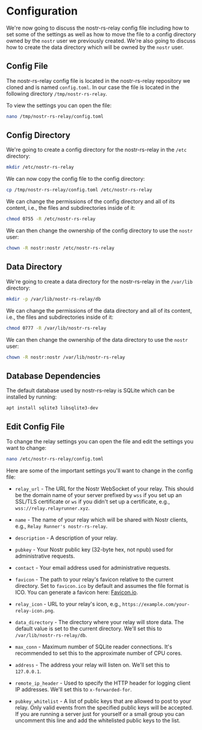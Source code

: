 # Configuration

We're now going to discuss the nostr-rs-relay config file including how to set some of the settings as well as how to move the file to a config directory owned by the `nostr` user we previously created. We're also going to discuss how to create the data directory which will be owned by the `nostr` user.

## Config File

The nostr-rs-relay config file is located in the nostr-rs-relay repository we cloned and is named `config.toml`. In our case the file is located in the following directory `/tmp/nostr-rs-relay`.

To view the settings you can open the file:

```bash
nano /tmp/nostr-rs-relay/config.toml
```

## Config Directory

We're going to create a config directory for the nostr-rs-relay in the `/etc` directory:

```bash
mkdir /etc/nostr-rs-relay
```

We can now copy the config file to the config directory:

```bash
cp /tmp/nostr-rs-relay/config.toml /etc/nostr-rs-relay
```

We can change the permissions of the config directory and all of its content, i.e., the files and subdirectories inside of it:

```bash
chmod 0755 -R /etc/nostr-rs-relay
```

We can then change the ownership of the config directory to use the `nostr` user:

```bash
chown -R nostr:nostr /etc/nostr-rs-relay
```

## Data Directory

We're going to create a data directory for the nostr-rs-relay in the `/var/lib` directory:

```bash
mkdir -p /var/lib/nostr-rs-relay/db
```

We can change the permissions of the data directory and all of its content, i.e., the files and subdirectories inside of it:

```bash
chmod 0777 -R /var/lib/nostr-rs-relay
```

We can then change the ownership of the data directory to use the `nostr` user:

```bash
chown -R nostr:nostr /var/lib/nostr-rs-relay
```

## Database Dependencies

The default database used by nostr-rs-relay is SQLite which can be installed by running:

```bash
apt install sqlite3 libsqlite3-dev
```

## Edit Config File

To change the relay settings you can open the file and edit the settings you want to change:

```bash
nano /etc/nostr-rs-relay/config.toml
```

Here are some of the important settings you'll want to change in the config file:

- `relay_url` - The URL for the Nostr WebSocket of your relay. This should be the domain name of your server prefixed by `wss` if you set up an SSL/TLS certificate or `ws` if you didn't set up a certificate, e.g., `wss://relay.relayrunner.xyz`.

- `name` - The name of your relay which will be shared with Nostr clients, e.g., `Relay Runner's nostr-rs-relay`.

- `description` - A description of your relay.

- `pubkey` - Your Nostr public key (32-byte hex, not npub) used for administrative requests.

- `contact` - Your email address used for administrative requests.

- `favicon` - The path to your relay's favicon relative to the current directory. Set to `favicon.ico` by default and assumes the file format is ICO. You can generate a favicon here: [Favicon.io](https://favicon.io "Favicon.io").

- `relay_icon` - URL to your relay's icon, e.g., `https://example.com/your-relay-icon.png`.

- `data_directory` - The directory where your relay will store data. The default value is set to the current directory. We'll set this to `/var/lib/nostr-rs-relay/db`.

- `max_conn` - Maximum number of SQLite reader connections. It's recommended to set this to the approximate number of CPU cores.

- `address` - The address your relay will listen on. We'll set this to `127.0.0.1`.

- `remote_ip_header` - Used to specify the HTTP header for logging client IP addresses. We'll set this to `x-forwarded-for`.

- `pubkey_whitelist` - A list of public keys that are allowed to post to your relay. Only valid events from the specified public keys will be accepted. If you are running a server just for yourself or a small group you can uncomment this line and add the whitelisted public keys to the list.

